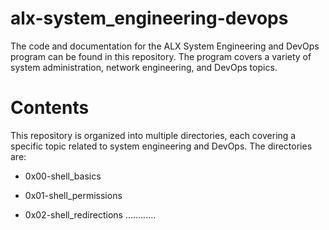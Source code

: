 # alx-system_engineering-devops 
The code and documentation for the ALX System Engineering and DevOps program can be found in this repository. The program covers a variety of system administration, network engineering, and DevOps topics.
# Contents
This repository is organized into multiple directories, each covering a specific topic related to system engineering and DevOps. The directories are:
- 0x00-shell_basics
* 0x01-shell_permissions 
+ 0x02-shell_redirections ............
